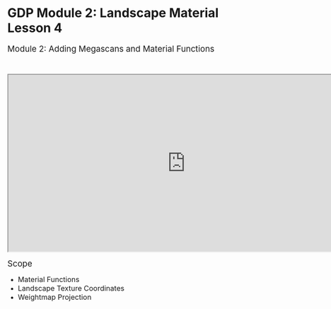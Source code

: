# GDP Module 2: Landscape Material Lesson 4

<p><span style="font-size: 14pt;">Module 2: Adding Megascans and Material Functions</span></p>
<p>&nbsp;</p>
<p><iframe title="YouTube video player" src="https://www.youtube.com/embed/I25pMVy0FgU" width="800" height="400" allowfullscreen="allowfullscreen" allow="accelerometer; autoplay; clipboard-write; encrypted-media; gyroscope; picture-in-picture; web-share"></iframe></p>
<p><span style="font-size: 14pt;">Scope</span></p>
<ul>
<li><span style="font-size: 12pt;">Material Functions</span></li>
<li><span style="font-size: 12pt;">Landscape Texture Coordinates</span></li>
<li><span style="font-size: 12pt;">Weightmap Projection</span></li>
</ul>
<p>&nbsp;</p>